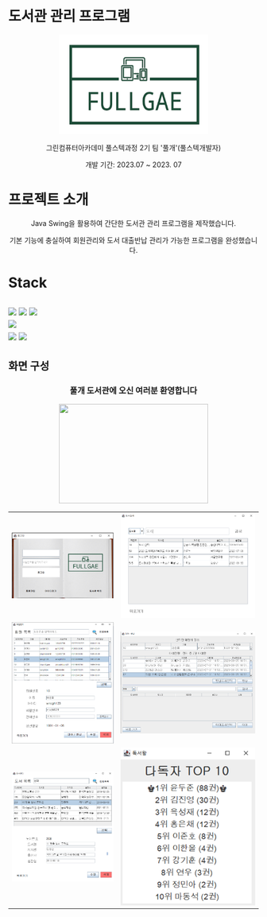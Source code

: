 # 도서관 관리 프로그램
<div align="center">
  <img src="src\library\images\library_logo_transparent.png" width="300" height="200">
<p>그린컴퓨터아카데미 풀스텍과정 2기 팀 '풀개'(풀스텍개발자)</p>
<p>개발 기간: 2023.07 ~ 2023. 07</p>
</div>

# 프로젝트 소개
<div align="center">
<p>Java Swing을 활용하여 간단한 도서관 관리 프로그램을 제작했습니다.</p>
<p>기본 기능에 충실하여 회원관리와 도서 대출반납 관리가 가능한 프로그램을 완성했습니다.</p>
</div>

# Stack
<h2>
<!--자바 로고-->
    <img src="https://img.shields.io/badge/Java-007396?style=flat-square&logo=java&logoColor=white" height=20>
<!--제이슨 로고-->
<img src="https://img.shields.io/badge/json-000000?style=flat-square&logo=json&logoColor=white" height=20/>
<!--마리아 DB 로고-->
<img src="https://img.shields.io/badge/mariadb-003545?style=flat-square&logo=mariadb&logoColor=white" height=20/></br>
<!--이클립스 로고-->
<img src="https://img.shields.io/badge/eclipseide-2C2255?style=flat-square&logo=eclipseide&logoColor=white" height=20/></br>
<!--Git 로고-->
<img src="https://img.shields.io/badge/git-F05032?style=flat-square&logo=git&logoColor=white" height=20/>
<!--GitHub 로고-->
<img src="https://img.shields.io/badge/github-181717?style=flat-square&logo=github&logoColor=white" height=20/>
</h2>


## 화면 구성

<div align="center">
  <h3>풀개 도서관에 오신 여러분 환영합니다</h3>
  <img src="src\library\images\library_-_49375 (540p).gif" width=300 height=200>
</div>

<table>
  <tr>
    <td>
      <img src="src\library\captureImg\1_login.png">
    </td>
    <td>
      <img src="src\library\captureImg\8_bookSerching.png">
    </td>
  </tr>
  <tr>
    <td>
      <img src="src\library\captureImg\5_memberManaging.png">
    </td>
    <td>
      <img src="src\library\captureImg\6_bookInOut.png">
    </td>
  </tr>
  <tr>
    <td>
      <img src="src\library\captureImg\4_bookManaging.png">
    </td>
    <td>
      <img src="src\library\captureImg\9_raking.png">
    </td>
  </tr>
</table>